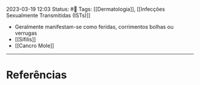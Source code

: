 2023-03-19 12:03
Status: #🌱 
Tags: [[Dermatologia]], [[Infecções Sexualmente Transmitidas (ISTs)]]
<br/>
- Geralmente manifestam-se como feridas, corrimentos bolhas ou verrugas
- [[Sífilis]]
- [[Cancro Mole]]
____
# Referências

